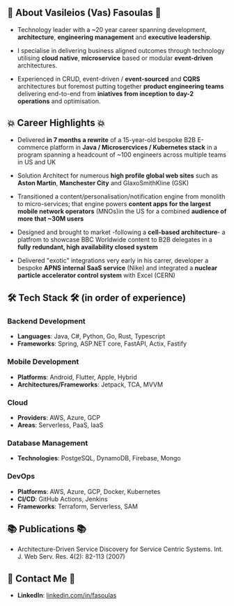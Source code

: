 ## 🔎 About Vasileios (Vas) Fasoulas 🔎

- Technology leader with a ~20 year career spanning development, **architecture**, **engineering management** and **executive leadership**.

- I specialise in delivering business aligned outcomes through technology utilising **cloud native**, **microservice** based or modular **event-driven** architectures.

- Experienced in CRUD, event-driven / **event-sourced** and **CQRS** architectures but foremost putting together **product engineering teams** delivering end-to-end from **iniatives from inception to day-2 operations** and optimisation.       

## 💥 Career Highlights 💥
- Delivered **in 7 months a rewrite** of a 15-year-old bespoke B2B E-commerce platform in **Java / Microsercvices / Kubernetes stack** in a program spanning a headcount of ~100 engineers across multiple teams in US and UK
  
- Solution Architect for numerous **high profile global web sites** such as **Aston Martin**, **Manchester City** and GlaxoSmithKline (GSK)
  
- Transitioned a content/personalisation/notification engine from monolith to micro-services; that engine powers **content apps for the largest mobile network operators** (MNOs)in the US for a combined **audience of more that ~30M users**
  
- Designed and brought to market -following a **cell-based architecture**- a platfrom to showcase BBC Worldwide content to B2B delegates in a **fully redundant, high availability closed system**
  
- Delivered "exotic" integrations very early in his carrer, developer a bespoke **APNS internal SaaS service** (Nike) and integrated a **nuclear particle accelerator control system** with Excel (CERN) 

## 🛠️ Tech Stack 🛠️ (in order of experience)
### Backend Development
- **Languages**: Java, C#, Python, Go, Rust, Typescript
- **Frameworks**: Spring, ASP.NET core, FastAPI, Actix, Fastify

### Mobile Development
- **Platforms**: Android, Flutter, Apple, Hybrid
- **Architectures/Frameworks**: Jetpack, TCA, MVVM

### Cloud
- **Providers**: AWS, Azure, GCP
- **Areas**: Serverless, PaaS, IaaS
 
### Database Management
- **Technologies**: PostgeSQL, DynamoDB, Firebase, Mongo

### DevOps
- **Platforms**: AWS, Azure, GCP, Docker, Kubernetes
- **CI/CD**: GitHub Actions, Jenkins
- **Frameworks**: Terraform, Serverless, SAM

## 📚 Publications 📚
- Architecture-Driven Service Discovery for Service Centric Systems. Int. J. Web Serv. Res. 4(2): 82-113 (2007)
    
## 📨 Contact Me 📨
- **LinkedIn**: [linkedin.com/in/fasoulas](https://linkedin.com/in/fasoulas)
